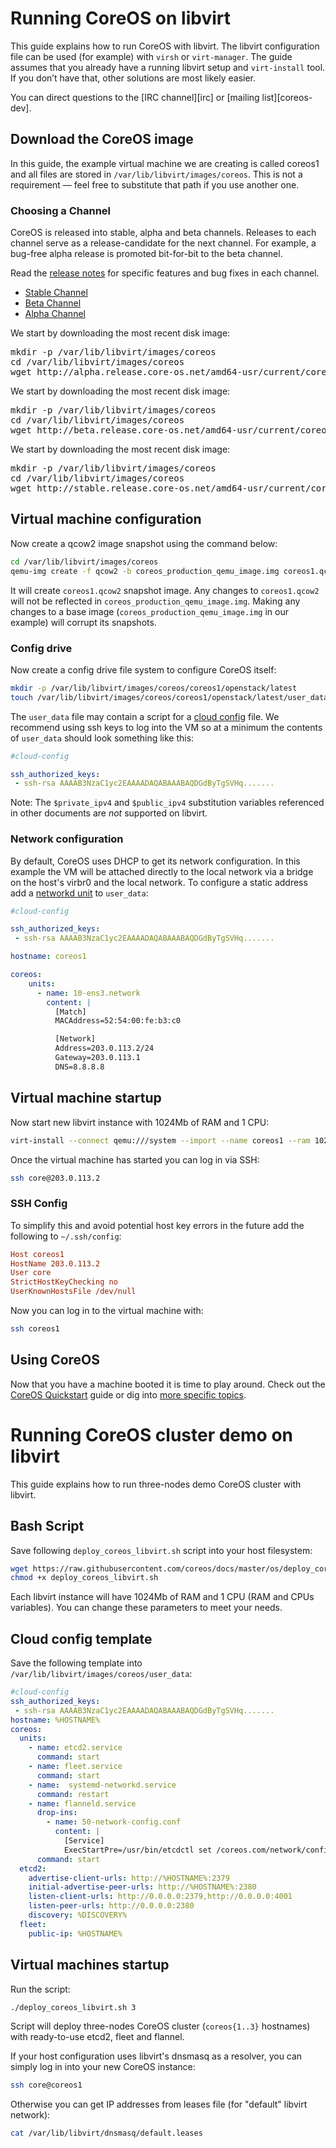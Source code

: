 # Running CoreOS on libvirt

This guide explains how to run CoreOS with libvirt. The libvirt configuration
file can be used (for example) with `virsh` or `virt-manager`. The guide assumes
that you already have a running libvirt setup and `virt-install` tool. If you
don’t have that, other solutions are most likely easier.

You can direct questions to the [IRC channel][irc] or [mailing
list][coreos-dev].

## Download the CoreOS image

In this guide, the example virtual machine we are creating is called coreos1 and
all files are stored in `/var/lib/libvirt/images/coreos`. This is not a requirement — feel free
to substitute that path if you use another one.

### Choosing a Channel

CoreOS is released into stable, alpha and beta channels. Releases to each channel serve as a release-candidate for the next channel. For example, a bug-free alpha release is promoted bit-for-bit to the beta channel.

Read the [release notes]({{site.baseurl}}/releases) for specific features and bug fixes in each channel.

<div id="libvirt-create">
  <ul class="nav nav-tabs">
    <li class="active"><a href="#stable-create" data-toggle="tab">Stable Channel</a></li>
    <li><a href="#beta-create" data-toggle="tab">Beta Channel</a></li>
    <li><a href="#alpha-create" data-toggle="tab">Alpha Channel</a></li>
  </ul>
  <div class="tab-content coreos-docs-image-table">
    <div class="tab-pane" id="alpha-create">
      <p>We start by downloading the most recent disk image:</p>
      <pre>
mkdir -p /var/lib/libvirt/images/coreos
cd /var/lib/libvirt/images/coreos
wget http://alpha.release.core-os.net/amd64-usr/current/coreos_production_qemu_image.img.bz2 -O - | bzcat > coreos_production_qemu_image.img</pre>
    </div>
    <div class="tab-pane" id="beta-create">
      <p>We start by downloading the most recent disk image:</p>
      <pre>
mkdir -p /var/lib/libvirt/images/coreos
cd /var/lib/libvirt/images/coreos
wget http://beta.release.core-os.net/amd64-usr/current/coreos_production_qemu_image.img.bz2 -O - | bzcat > coreos_production_qemu_image.img</pre>
    </div>
    <div class="tab-pane active" id="stable-create">
      <p>We start by downloading the most recent disk image:</p>
      <pre>
mkdir -p /var/lib/libvirt/images/coreos
cd /var/lib/libvirt/images/coreos
wget http://stable.release.core-os.net/amd64-usr/current/coreos_production_qemu_image.img.bz2 -O - | bzcat > coreos_production_qemu_image.img</pre>
    </div>
  </div>
</div>

## Virtual machine configuration

Now create a qcow2 image snapshot using the command below:

```sh
cd /var/lib/libvirt/images/coreos
qemu-img create -f qcow2 -b coreos_production_qemu_image.img coreos1.qcow2
```

It will create `coreos1.qcow2` snapshot image. Any changes to `coreos1.qcow2` will not be reflected in `coreos_production_qemu_image.img`. Making any changes to a base image (`coreos_production_qemu_image.img` in our example) will corrupt its snapshots.

### Config drive

Now create a config drive file system to configure CoreOS itself:

```sh
mkdir -p /var/lib/libvirt/images/coreos/coreos1/openstack/latest
touch /var/lib/libvirt/images/coreos/coreos1/openstack/latest/user_data
```

The `user_data` file may contain a script for a [cloud config][cloud-config]
file. We recommend using ssh keys to log into the VM so at a minimum the
contents of `user_data` should look something like this:

```yaml
#cloud-config

ssh_authorized_keys:
 - ssh-rsa AAAAB3NzaC1yc2EAAAADAQABAAABAQDGdByTgSVHq.......
```

Note: The `$private_ipv4` and `$public_ipv4` substitution variables referenced in other documents are *not* supported on libvirt.

[cloud-config]: {{site.baseurl}}/docs/cluster-management/setup/cloudinit-cloud-config

### Network configuration

By default, CoreOS uses DHCP to get its network configuration. In this
example the VM will be attached directly to the local network via a bridge
on the host's virbr0 and the local network. To configure a static address
add a [networkd unit][systemd-network] to `user_data`:

```yaml
#cloud-config

ssh_authorized_keys:
 - ssh-rsa AAAAB3NzaC1yc2EAAAADAQABAAABAQDGdByTgSVHq.......

hostname: coreos1

coreos:
    units:
      - name: 10-ens3.network
        content: |
          [Match]
          MACAddress=52:54:00:fe:b3:c0

          [Network]
          Address=203.0.113.2/24
          Gateway=203.0.113.1
          DNS=8.8.8.8
```

[systemd-network]: http://www.freedesktop.org/software/systemd/man/systemd.network.html


## Virtual machine startup

Now start new libvirt instance with 1024Mb of RAM and 1 CPU:

```sh
virt-install --connect qemu:///system --import --name coreos1 --ram 1024 --vcpus 1 --os-type=linux --os-variant=virtio26 --disk path=/var/lib/libvirt/images/coreos/coreos1.qcow2,format=qcow2,bus=virtio --filesystem /var/lib/libvirt/images/coreos/coreos1/,config-2,type=mount,mode=squash --network bridge=virbr0,mac=52:54:00:fe:b3:c0,type=bridge --vnc --noautoconsole
```

Once the virtual machine has started you can log in via SSH:

```sh
ssh core@203.0.113.2
```

### SSH Config

To simplify this and avoid potential host key errors in the future add
the following to `~/.ssh/config`:

```ini
Host coreos1
HostName 203.0.113.2
User core
StrictHostKeyChecking no
UserKnownHostsFile /dev/null
```

Now you can log in to the virtual machine with:

```sh
ssh coreos1
```


## Using CoreOS

Now that you have a machine booted it is time to play around.
Check out the [CoreOS Quickstart]({{site.baseurl}}/docs/quickstart) guide or dig into [more specific topics]({{site.baseurl}}/docs).

# Running CoreOS cluster demo on libvirt

This guide explains how to run three-nodes demo CoreOS cluster with libvirt.

## Bash Script

Save following `deploy_coreos_libvirt.sh` script into your host filesystem:

```sh
wget https://raw.githubusercontent.com/coreos/docs/master/os/deploy_coreos_libvirt.sh
chmod +x deploy_coreos_libvirt.sh
```

Each libvirt instance will have 1024Mb of RAM and 1 CPU (RAM and CPUs variables).
You can change these parameters to meet your needs.

## Cloud config template

Save the following template into `/var/lib/libvirt/images/coreos/user_data`:

```yaml
#cloud-config
ssh_authorized_keys:
 - ssh-rsa AAAAB3NzaC1yc2EAAAADAQABAAABAQDGdByTgSVHq.......
hostname: %HOSTNAME%
coreos:
  units:
    - name: etcd2.service
      command: start
    - name: fleet.service
      command: start
    - name:  systemd-networkd.service
      command: restart
    - name: flanneld.service
      drop-ins:
        - name: 50-network-config.conf
          content: |
            [Service]
            ExecStartPre=/usr/bin/etcdctl set /coreos.com/network/config '{ "Network": "10.1.0.0/16" }'
      command: start
  etcd2:
    advertise-client-urls: http://%HOSTNAME%:2379
    initial-advertise-peer-urls: http://%HOSTNAME%:2380
    listen-client-urls: http://0.0.0.0:2379,http://0.0.0.0:4001
    listen-peer-urls: http://0.0.0.0:2380
    discovery: %DISCOVERY%
  fleet:
    public-ip: %HOSTNAME%
```

## Virtual machines startup

Run the script:

```sh
./deploy_coreos_libvirt.sh 3
```

Script will deploy three-nodes CoreOS cluster (`coreos{1..3}` hostnames) with
ready-to-use etcd2, fleet and flannel.

If your host configuration uses libvirt's dnsmasq as a resolver, you can
simply log in into your new CoreOS instance:

```sh
ssh core@coreos1
```

Otherwise you can get IP addresses from leases file (for "default" libvirt
network):

```sh
cat /var/lib/libvirt/dnsmasq/default.leases
```
